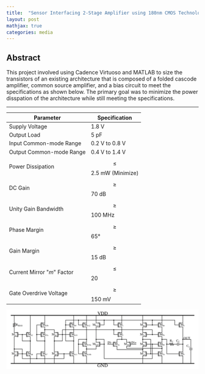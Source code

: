 ```yaml
---
title:  "Sensor Interfacing 2-Stage Amplifier using 180nm CMOS Technology"
layout: post
mathjax: true
categories: media
---
```


## Abstract

This project involved using Cadence Virtuoso and MATLAB to size the transistors of an existing architecture that is composed of a folded cascode amplifier, common source amplifier, and a bias circuit to meet the specifications as shown below. The primary goal was to minimize the power disspation of the architecture while still meeting the specifications.

---

| Parameter                  | Specification             | 
|----------------------------|---------------------------|
| Supply Voltage             | 1.8 V                     | 
| Output Load                | 5 pF                      |
| Input Common-mode Range    | 0.2 V to 0.8 V            | 
| Output Common-mode Range   | 0.4 V to 1.4 V            | 
| Power Dissipation          | $$\le$$ 2.5 mW (Minimize) |
| DC Gain                    | $$\ge$$ 70 dB             |
| Unity Gain Bandwidth       | $$\ge$$ 100 MHz           |
| Phase Margin               | $$\ge$$ 65°               |
| Gain Margin                | $$\ge$$ 15 dB             |
| Current Mirror "_m_" Factor| $$\le$$ 20                |
| Gate Overdrive Voltage     | $$\ge$$ 150 mV            |


![2-Stage Architecture](/assets/images/2stageampsch.png)





